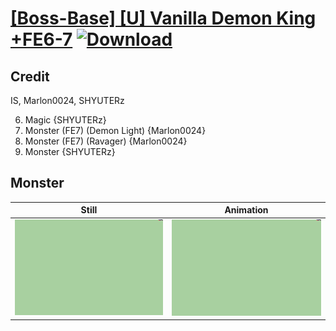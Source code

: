 # [\[Boss-Base\] \[U\] Vanilla Demon King +FE6-7](./) [![Download](https://img.shields.io/badge/Download--red?style=social&logo=github)](https://minhaskamal.github.io/DownGit/#/home?url=https://github.com/Klokinator/FE-Repo/tree/main/Battle%20Animations%2FMonsters%20-%20Dragons%20and%20Special%2F%5BBoss-Base%5D%20%5BU%5D%20Vanilla%20Demon%20King%20%2BFE6-7%2F8.%20Monster%20(Arm))

## Credit

IS, Marlon0024, SHYUTERz

6. Magic {SHYUTERz}
8. Monster (FE7) (Demon Light) {Marlon0024}
8. Monster (FE7) (Ravager) {Marlon0024}
8. Monster {SHYUTERz}

## Monster

| Still | Animation |
| :---: | :-------: |
| ![Monster still](./Monster_000.png) | ![Monster animation](./Monster.gif) |
